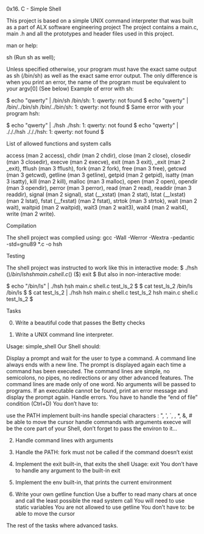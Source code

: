0x16. C - Simple Shell

This project is based on a simple UNIX command interpreter that was built as a part of ALX software engineering project
The project contains a main.c, main .h and all the prototypes and header files used in this project.

man or help:

sh (Run sh as well);

Unless specified otherwise, your program must have the exact same output as sh (/bin/sh) as well as the exact same error output.
The only difference is when you print an error, the name of the program must be equivalent to your argv[0] (See below)
Example of error with sh:

$ echo "qwerty" | /bin/sh
/bin/sh: 1: qwerty: not found
$ echo "qwerty" | /bin/../bin/sh
/bin/../bin/sh: 1: qwerty: not found
$
Same error with your program hsh:

$ echo "qwerty" | ./hsh
./hsh: 1: qwerty: not found
$ echo "qwerty" | ./././hsh
./././hsh: 1: qwerty: not found
$


List of allowed functions and system calls

access (man 2 access), chdir (man 2 chdir), close (man 2 close), closedir (man 3 closedir), execve (man 2 execve), exit (man 3 exit),
_exit (man 2 _exit), fflush (man 3 fflush), fork (man 2 fork), free (man 3 free), getcwd (man 3 getcwd), getline (man 3 getline),
getpid (man 2 getpid), isatty (man 3 isatty), kill (man 2 kill), malloc (man 3 malloc), open (man 2 open), opendir (man 3 opendir),
perror (man 3 perror), read (man 2 read), readdir (man 3 readdir), signal (man 2 signal), stat (__xstat) (man 2 stat), lstat (__lxstat) (man 2 lstat), fstat (__fxstat) (man 2 fstat), strtok (man 3 strtok), wait (man 2 wait), waitpid (man 2 waitpid), wait3 (man 2 wait3),
wait4 (man 2 wait4), write (man 2 write).



Compilation

The shell project was complied using: gcc -Wall -Werror -Wextra -pedantic -std=gnu89 *.c -o hsh



Testing

The shell project was instructed to work like this in interactive mode:
$ ./hsh
($) /bin/ls
hsh main.c shell.c
($)
($) exit
$
But also in non-interactive mode:

$ echo "/bin/ls" | ./hsh
hsh main.c shell.c test_ls_2
$
$ cat test_ls_2
/bin/ls
/bin/ls
$
$ cat test_ls_2 | ./hsh
hsh main.c shell.c test_ls_2
hsh main.c shell.c test_ls_2
$

Tasks

0. Write a beautiful code that passes the Betty checks

1. Write a UNIX command line interpreter.

Usage: simple_shell
Our Shell should:

Display a prompt and wait for the user to type a command. A command line always ends with a new line.
The prompt is displayed again each time a command has been executed.
The command lines are simple, no semicolons, no pipes, no redirections or any other advanced features.
The command lines are made only of one word. No arguments will be passed to programs.
If an executable cannot be found, print an error message and display the prompt again.
Handle errors.
You have to handle the “end of file” condition (Ctrl+D)
You don’t have to:

use the PATH
implement built-ins
handle special characters : ", ', `, \, *, &, #
be able to move the cursor
handle commands with arguments
execve will be the core part of your Shell, don’t forget to pass the environ to it…

2. Handle command lines with arguments

3. Handle the PATH: fork must not be called if the command doesn’t exist

4. Implement the exit built-in, that exits the shell
Usage: exit
You don’t have to handle any argument to the built-in exit

5. Implement the env built-in, that prints the current environment

6. Write your own getline function
Use a buffer to read many chars at once and call the least possible the read system call
You will need to use static variables
You are not allowed to use getline
You don’t have to: be able to move the cursor

The rest of the tasks where advanced tasks.

